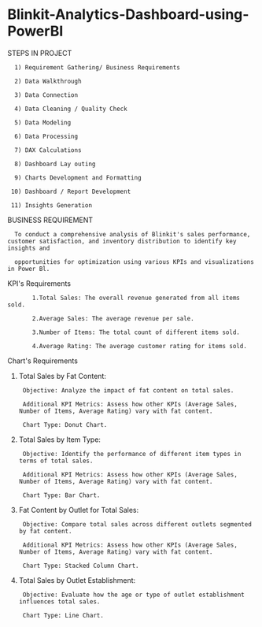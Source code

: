 # Blinkit-Analytics-Dashboard-using-PowerBI

STEPS IN PROJECT

      1) Requirement Gathering/ Business Requirements

      2) Data Walkthrough

      3) Data Connection

      4) Data Cleaning / Quality Check

      5) Data Modeling

      6) Data Processing

      7) DAX Calculations

      8) Dashboard Lay outing

      9) Charts Development and Formatting

     10) Dashboard / Report Development

     11) Insights Generation


BUSINESS REQUIREMENT

      To conduct a comprehensive analysis of Blinkit's sales performance, customer satisfaction, and inventory distribution to identify key insights and 

      opportunities for optimization using various KPIs and visualizations in Power Bl.

KPI's Requirements

           1.Total Sales: The overall revenue generated from all items sold.

           2.Average Sales: The average revenue per sale.

           3.Number of Items: The total count of different items sold.

           4.Average Rating: The average customer rating for items sold.

Chart's Requirements
   1. Total Sales by Fat Content:

           Objective: Analyze the impact of fat content on total sales.

           Additional KPI Metrics: Assess how other KPIs (Average Sales, Number of Items, Average Rating) vary with fat content.

           Chart Type: Donut Chart.

   2. Total Sales by Item Type:

           Objective: Identify the performance of different item types in terms of total sales.

           Additional KPI Metrics: Assess how other KPIs (Average Sales, Number of Items, Average Rating) vary with fat content.

           Chart Type: Bar Chart.

   3. Fat Content by Outlet for Total Sales:


           Objective: Compare total sales across different outlets segmented by fat content.

           Additional KPI Metrics: Assess how other KPIs (Average Sales, Number of Items, Average Rating) vary with fat content.

           Chart Type: Stacked Column Chart.

   4. Total Sales by Outlet Establishment:

           Objective: Evaluate how the age or type of outlet establishment influences total sales.

           Chart Type: Line Chart.		 



